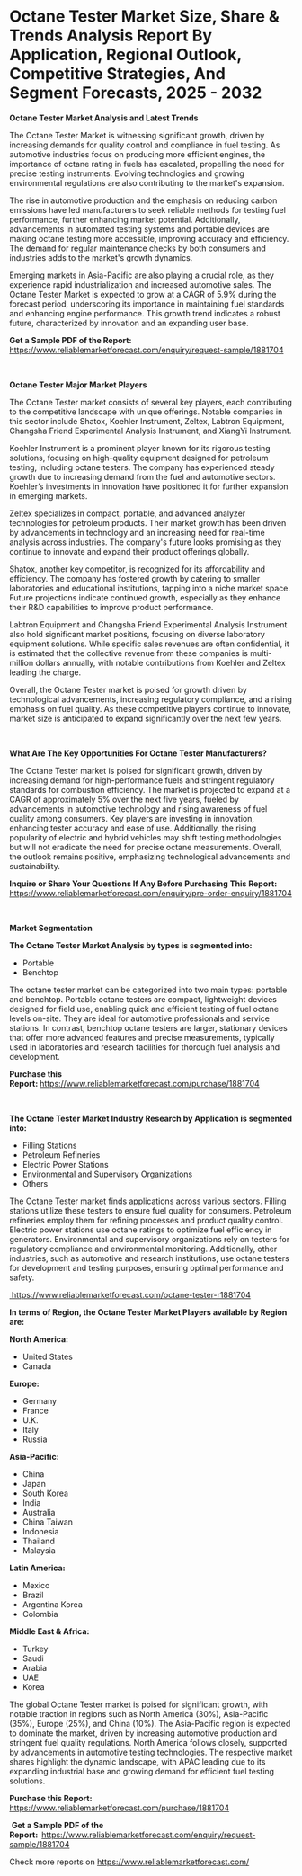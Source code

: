 <p><h1>Octane Tester Market Size, Share & Trends Analysis Report By Application, Regional Outlook, Competitive Strategies, And Segment Forecasts, 2025 - 2032</h1></p><p><strong>Octane Tester Market Analysis and Latest Trends</strong></p>
<p><p>The Octane Tester Market is witnessing significant growth, driven by increasing demands for quality control and compliance in fuel testing. As automotive industries focus on producing more efficient engines, the importance of octane rating in fuels has escalated, propelling the need for precise testing instruments. Evolving technologies and growing environmental regulations are also contributing to the market's expansion.</p><p>The rise in automotive production and the emphasis on reducing carbon emissions have led manufacturers to seek reliable methods for testing fuel performance, further enhancing market potential. Additionally, advancements in automated testing systems and portable devices are making octane testing more accessible, improving accuracy and efficiency. The demand for regular maintenance checks by both consumers and industries adds to the market's growth dynamics.</p><p>Emerging markets in Asia-Pacific are also playing a crucial role, as they experience rapid industrialization and increased automotive sales. The Octane Tester Market is expected to grow at a CAGR of 5.9% during the forecast period, underscoring its importance in maintaining fuel standards and enhancing engine performance. This growth trend indicates a robust future, characterized by innovation and an expanding user base.</p></p>
<p><strong>Get a Sample PDF of the Report:&nbsp;</strong> <a href="https://www.reliablemarketforecast.com/enquiry/request-sample/1881704?utm_campaign=3538&utm_medium=2&utm_source=Github&utm_content=ia&utm_term=11042025&utm_id=octane-tester">https://www.reliablemarketforecast.com/enquiry/request-sample/1881704</a></p>
<p>&nbsp;</p>
<p><strong>Octane Tester Major Market Players</strong></p>
<p><p>The Octane Tester market consists of several key players, each contributing to the competitive landscape with unique offerings. Notable companies in this sector include Shatox, Koehler Instrument, Zeltex, Labtron Equipment, Changsha Friend Experimental Analysis Instrument, and XiangYi Instrument.</p><p>Koehler Instrument is a prominent player known for its rigorous testing solutions, focusing on high-quality equipment designed for petroleum testing, including octane testers. The company has experienced steady growth due to increasing demand from the fuel and automotive sectors. Koehler’s investments in innovation have positioned it for further expansion in emerging markets.</p><p>Zeltex specializes in compact, portable, and advanced analyzer technologies for petroleum products. Their market growth has been driven by advancements in technology and an increasing need for real-time analysis across industries. The company's future looks promising as they continue to innovate and expand their product offerings globally.</p><p>Shatox, another key competitor, is recognized for its affordability and efficiency. The company has fostered growth by catering to smaller laboratories and educational institutions, tapping into a niche market space. Future projections indicate continued growth, especially as they enhance their R&D capabilities to improve product performance.</p><p>Labtron Equipment and Changsha Friend Experimental Analysis Instrument also hold significant market positions, focusing on diverse laboratory equipment solutions. While specific sales revenues are often confidential, it is estimated that the collective revenue from these companies is multi-million dollars annually, with notable contributions from Koehler and Zeltex leading the charge.</p><p>Overall, the Octane Tester market is poised for growth driven by technological advancements, increasing regulatory compliance, and a rising emphasis on fuel quality. As these competitive players continue to innovate, market size is anticipated to expand significantly over the next few years.</p></p>
<p>&nbsp;</p>
<p><strong>What Are The Key Opportunities For Octane Tester Manufacturers?</strong></p>
<p><p>The Octane Tester market is poised for significant growth, driven by increasing demand for high-performance fuels and stringent regulatory standards for combustion efficiency. The market is projected to expand at a CAGR of approximately 5% over the next five years, fueled by advancements in automotive technology and rising awareness of fuel quality among consumers. Key players are investing in innovation, enhancing tester accuracy and ease of use. Additionally, the rising popularity of electric and hybrid vehicles may shift testing methodologies but will not eradicate the need for precise octane measurements. Overall, the outlook remains positive, emphasizing technological advancements and sustainability.</p></p>
<p><strong>Inquire or Share Your Questions If Any Before Purchasing This Report:</strong> <a href="https://www.reliablemarketforecast.com/enquiry/pre-order-enquiry/1881704?utm_campaign=3538&utm_medium=2&utm_source=Github&utm_content=ia&utm_term=11042025&utm_id=octane-tester">https://www.reliablemarketforecast.com/enquiry/pre-order-enquiry/1881704</a></p>
<p>&nbsp;</p>
<p><strong>Market Segmentation</strong></p>
<p><strong>The Octane Tester Market Analysis by types is segmented into:</strong></p>
<p><ul><li>Portable</li><li>Benchtop</li></ul></p>
<p><p>The octane tester market can be categorized into two main types: portable and benchtop. Portable octane testers are compact, lightweight devices designed for field use, enabling quick and efficient testing of fuel octane levels on-site. They are ideal for automotive professionals and service stations. In contrast, benchtop octane testers are larger, stationary devices that offer more advanced features and precise measurements, typically used in laboratories and research facilities for thorough fuel analysis and development.</p></p>
<p><strong>Purchase this Report:&nbsp;</strong><a href="https://www.reliablemarketforecast.com/purchase/1881704?utm_campaign=3538&utm_medium=2&utm_source=Github&utm_content=ia&utm_term=11042025&utm_id=octane-tester">https://www.reliablemarketforecast.com/purchase/1881704</a></p>
<p>&nbsp;</p>
<p><strong>The Octane Tester Market Industry Research by Application is segmented into:</strong></p>
<p><ul><li>Filling Stations</li><li>Petroleum Refineries</li><li>Electric Power Stations</li><li>Environmental and Supervisory Organizations</li><li>Others</li></ul></p>
<p><p>The Octane Tester market finds applications across various sectors. Filling stations utilize these testers to ensure fuel quality for consumers. Petroleum refineries employ them for refining processes and product quality control. Electric power stations use octane ratings to optimize fuel efficiency in generators. Environmental and supervisory organizations rely on testers for regulatory compliance and environmental monitoring. Additionally, other industries, such as automotive and research institutions, use octane testers for development and testing purposes, ensuring optimal performance and safety.</p></p>
<p><a href="https://www.reliablemarketforecast.com/octane-tester-r1881704?utm_campaign=3538&utm_medium=2&utm_source=Github&utm_content=ia&utm_term=11042025&utm_id=octane-tester">&nbsp;https://www.reliablemarketforecast.com/octane-tester-r1881704</a></p>
<p><strong>In terms of Region, the Octane Tester Market Players available by Region are:</strong></p>
<p>
    <p> <strong> North America: </strong>
        <ul>
            <li>United States</li>
            <li>Canada</li>
        </ul>
        </p> 
    <p> <strong> Europe: </strong>
        <ul>
            <li>Germany</li>
            <li>France</li>
            <li>U.K.</li>
            <li>Italy</li>
            <li>Russia</li>
        </ul>
        </p> 
    <p> <strong> Asia-Pacific: </strong>
        <ul>
            <li>China</li>
            <li>Japan</li>
            <li>South Korea</li>
            <li>India</li>
            <li>Australia</li>
            <li>China Taiwan</li>
            <li>Indonesia</li>
            <li>Thailand</li>
            <li>Malaysia</li>
        </ul>
        </p> 
    <p> <strong> Latin America: </strong>
        <ul>
            <li>Mexico</li>
            <li>Brazil</li>
            <li>Argentina Korea</li>
            <li>Colombia</li>
        </ul>
        </p> 
    <p> <strong> Middle East & Africa: </strong>
        <ul>
            <li>Turkey</li>
            <li>Saudi</li>
            <li>Arabia</li>
            <li>UAE</li>
            <li>Korea</li>
        </ul>
    </p>
    </p>
<p><p>The global Octane Tester market is poised for significant growth, with notable traction in regions such as North America (30%), Asia-Pacific (35%), Europe (25%), and China (10%). The Asia-Pacific region is expected to dominate the market, driven by increasing automotive production and stringent fuel quality regulations. North America follows closely, supported by advancements in automotive testing technologies. The respective market shares highlight the dynamic landscape, with APAC leading due to its expanding industrial base and growing demand for efficient fuel testing solutions.</p></p>
<p><strong>Purchase this Report: </strong><a href="https://www.reliablemarketforecast.com/purchase/1881704?utm_campaign=3538&utm_medium=2&utm_source=Github&utm_content=ia&utm_term=11042025&utm_id=octane-tester">https://www.reliablemarketforecast.com/purchase/1881704</a></p>
<p>&nbsp;<strong>Get a Sample PDF of the Report:&nbsp;&nbsp;</strong><a href="https://www.reliablemarketforecast.com/enquiry/request-sample/1881704?utm_campaign=3538&utm_medium=2&utm_source=Github&utm_content=ia&utm_term=11042025&utm_id=octane-tester">https://www.reliablemarketforecast.com/enquiry/request-sample/1881704</a></p>
<p><strong></strong></p>
<p>Check more reports on <a href="https://www.reliablemarketforecast.com/?utm_campaign=3538&utm_medium=2&utm_source=Github&utm_content=ia&utm_term=11042025&utm_id=octane-tester">https://www.reliablemarketforecast.com/</a></p>